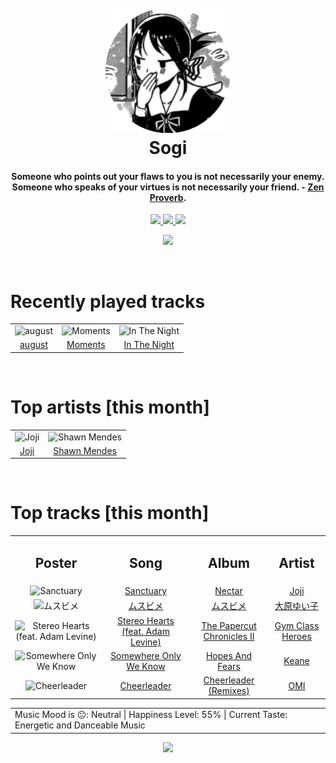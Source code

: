 <h1 align='center'>
  <br>
  <a href='https://www.youtube.com/watch?v=dQw4w9WgXcQ'><img src='avatar.png' alt='Sogi' width='200'></a>
  <br>
  Sogi
  <br>
</h1>

<h4 align='center'>Someone who points out your flaws to you is not necessarily your enemy. Someone who speaks of your virtues is not necessarily your friend. - <a href='https://duckduckgo.com/?q=Zen+Proverb' target='_blank'>Zen Proverb</a>.</h4>

<p align='center' socials>
  <a href='https://discord.com/invite/96EA7ENfV9'>
    <img src='https://img.shields.io/badge/Discord-server-blue'>
  </a>
  <a href='https://sxoxgxi.github.io/'>
    <img src='https://img.shields.io/website?down_color=red&down_message=offline&label=Website&up_color=light%20green&up_message=online&url=https://sxoxgxi.github.io/'>
  </a>
  <img src='https://img.shields.io/badge/Layout-Unsynced-red' class='layout'>
</p socials>
<p status, align='center'>
  <a href='https://open.spotify.com/user/317777c47jvjnq6zzzwbijw6gbmi?si=d1aee88debdf46d8'>
    <img src="https://img.shields.io/badge/Sogi-Offline-&?style=social&logo=spotify">
  </a>
</p status>
<!------ RECENTLY PLAYED ------>

<p recentlyplayed, float='left'>
  <br>
  <h1>Recently played tracks</h1>
  <p></p>
  <table style='width:100%'>
<tr align='center'>
<td>
<img class='artists' src='https://i.scdn.co/image/ab67616d0000b27395f754318336a07e85ec59bc' alt='august' style='width:50%'>
</td>
<td>
<img class='artists' src='https://i.scdn.co/image/ab67616d0000b273801133d42421e0e6c3385d84' alt='Moments' style='width:50%'>
</td>
<td>
<img class='artists' src='https://i.scdn.co/image/ab67616d0000b2737fcead687e99583072cc217b' alt='In The Night' style='width:50%'>
</td>
</tr>
<tr align='center'>
<td>
<a href='https://open.spotify.com/track/3hUxzQpSfdDqwM3ZTFQY0K'>august</a>
</td>
<td>
<a href='https://open.spotify.com/track/7LiJ0JzkwqfPUVS5mOHwBs'>Moments</a>
</td>
<td>
<a href='https://open.spotify.com/track/25KybV9BOUlvcnv7nN3Pyo'>In The Night</a>
</td>
</tr>
</table>

</p recentlyplayed>
<!------ .RECENTLY PLAYED ------>
<!------ TOP ARTISTS ------>

<p topartists, float='left'>
  <br>
  <h1>Top artists [this month]</h1>
  <p></p>
  <table style='width:100%'>
<tr align='center'>
<td>
<img class='artists' src='https://i.scdn.co/image/ab6761610000e5eb4111c95b5f430c3265c7304b' alt='Joji' style='width:50%'>
</td>
<td>
<img class='artists' src='https://i.scdn.co/image/ab6761610000e5eb46e7a06fa6dfefaed6a3f0db' alt='Shawn Mendes' style='width:50%'>
</td>
</tr>
<tr align='center'>
<td>
<a href='https://open.spotify.com/artist/3MZsBdqDrRTJihTHQrO6Dq' target='_blank'>Joji</a>
</td>
<td>
<a href='https://open.spotify.com/artist/7n2wHs1TKAczGzO7Dd2rGr' target='_blank'>Shawn Mendes</a>
</td>
</tr>
</table>

</p topartists>
<!------ .TOP ARTISTS ------>

<!------ TOP SONGS ------>

<p topsongs, float='left' >
  <br>
  <h1>Top tracks [this month]</h1>
  <p></p>
  <table style='width:100%'>
    <tr align='center'>
      <td>
      <h2>Poster</h2>
      </td>
      <td>
      <h2>Song</h2>
      </td>
      <td>
      <h2>Album</h2>
      </td>
      <td>
      <h2>Artist</h2>
      </td>
    </tr><tr align='center'>
      <td><img class='artists' src='https://i.scdn.co/image/ab67616d0000b27323c552a7a4fdafac02e08c34' alt='Sanctuary' style='width:10%'>
      </td>
      <td>
      <a href='https://open.spotify.com/track/5F1ZmucV0uJY14y2dYKePa'>Sanctuary</a>
      </td>
      <td>
      <a href='https://open.spotify.com/album/6YKk4wlKdACRITGKmGnoIm'>Nectar</a>
      </td>
      <td>
      <a href='https://open.spotify.com/artist/3MZsBdqDrRTJihTHQrO6Dq'>Joji</a>
      </td>
    </tr><tr align='center'>
      <td><img class='artists' src='https://i.scdn.co/image/ab67616d0000b2734c39cdf9af585b5fe44d22e9' alt='ムスビメ' style='width:10%'>
      </td>
      <td>
      <a href='https://open.spotify.com/track/0pkVxyrTqqlv3moOEA2wOt'>ムスビメ</a>
      </td>
      <td>
      <a href='https://open.spotify.com/album/3PRUbUlarV6rpompdRENpr'>ムスビメ</a>
      </td>
      <td>
      <a href='https://open.spotify.com/artist/3FDDeKHEecoQUOBHCgExUy'>大原ゆい子</a>
      </td>
    </tr><tr align='center'>
      <td><img class='artists' src='https://i.scdn.co/image/ab67616d0000b27318b8088fe0c3dbf78398b55a' alt='Stereo Hearts (feat. Adam Levine)' style='width:10%'>
      </td>
      <td>
      <a href='https://open.spotify.com/track/0qOnSQQF0yzuPWsXrQ9paz'>Stereo Hearts (feat. Adam Levine)</a>
      </td>
      <td>
      <a href='https://open.spotify.com/album/2mumCpGmuE9iDeOvMx6XrB'>The Papercut Chronicles II</a>
      </td>
      <td>
      <a href='https://open.spotify.com/artist/4IJczjB0fJ04gs4uvP0Fli'>Gym Class Heroes</a>
      </td>
    </tr><tr align='center'>
      <td><img class='artists' src='https://i.scdn.co/image/ab67616d0000b2737d6cd95a046a3c0dacbc7d33' alt='Somewhere Only We Know' style='width:10%'>
      </td>
      <td>
      <a href='https://open.spotify.com/track/1SKPmfSYaPsETbRHaiA18G'>Somewhere Only We Know</a>
      </td>
      <td>
      <a href='https://open.spotify.com/album/0MlTOiC5ZYKFGeZ8h3D4rd'>Hopes And Fears</a>
      </td>
      <td>
      <a href='https://open.spotify.com/artist/53A0W3U0s8diEn9RhXQhVz'>Keane</a>
      </td>
    </tr><tr align='center'>
      <td><img class='artists' src='https://i.scdn.co/image/ab67616d0000b273f2acc383d9fed6d541220777' alt='Cheerleader' style='width:10%'>
      </td>
      <td>
      <a href='https://open.spotify.com/track/1lKYAkBFQokUi59xi6FWqC'>Cheerleader</a>
      </td>
      <td>
      <a href='https://open.spotify.com/album/5ajqo3BCJU7MGEhA2tXUyN'>Cheerleader (Remixes)</a>
      </td>
      <td>
      <a href='https://open.spotify.com/artist/5MouCg6ta7zAxsfMEbc1uh'>OMI</a>
      </td>
    </tr></table>
</p topsongs>
<table classification align='center'>
  <td>Music Mood is 😐: Neutral | Happiness Level: 55% | Current Taste: Energetic and Danceable Music</td>
</table classification>
<!------ .TOP SONGS ------>
<p align='center'>
  <img src='https://profile-counter.glitch.me/sxoxgxi/count.svg'>
</p>
